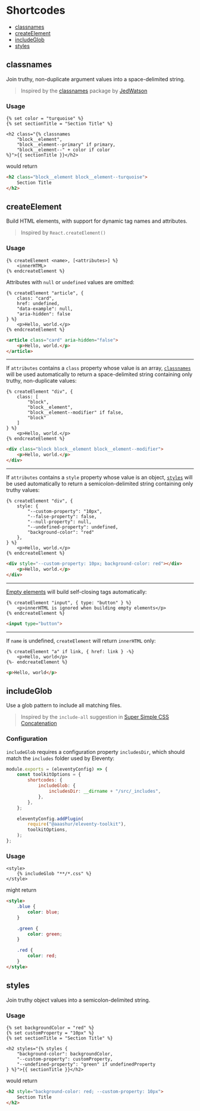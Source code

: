 # Shortcodes

- [classnames](#classnames)
- [createElement](#createElement)
- [includeGlob](#includeGlob)
- [styles](#styles)

## classnames

Join truthy, non-duplicate argument values into a space-delimited string.

> Inspired by the [classnames](https://www.npmjs.com/package/classnames) package by [JedWatson](https://github.com/JedWatson/classnames)

### Usage

```njk
{% set color = "turquoise" %}
{% set sectionTitle = "Section Title" %}

<h2 class="{% classnames
    "block__element",
    "block__element--primary" if primary,
    "block__element--" + color if color
%}">{{ sectionTitle }}</h2>
```

would return

```html
<h2 class="block__element block__element--turquoise">
    Section Title
</h2>
```

## createElement

Build HTML elements, with support for dynamic tag names and attributes.

> Inspired by `React.createElement()`

### Usage

```njk
{% createElement <name>, [<attributes>] %}
    <innerHTML>
{% endcreateElement %}
```

Attributes with `null` or `undefined` values are omitted:

```njk
{% createElement "article", {
    class: "card",
    href: undefined,
    "data-example": null,
    "aria-hidden": false
} %}
    <p>Hello, world.</p>
{% endcreateElement %}
```

```html
<article class="card" aria-hidden="false">
    <p>Hello, world.</p>
</article>
```

---

If `attributes` contains a `class` property whose value is an array, [`classnames`](#classnames) will be used automatically to return a space-delimited string containing only truthy, non-duplicate values:

```njk
{% createElement "div", {
    class: [
        "block",
        "block__element",
        "block__element--modifier" if false,
        "block"
    ]
} %}
    <p>Hello, world.</p>
{% endcreateElement %}
```

```html
<div class="block block__element block__element--modifier">
    <p>Hello, world.</p>
</div>
```

---

If `attributes` contains a `style` property whose value is an object, [`styles`](#styles) will be used automatically to return a semicolon-delimited string containing only truthy values:

```njk
{% createElement "div", {
    style: {
        "--custom-property": "10px",
        "--false-property": false,
        "--null-property": null,
        "--undefined-property": undefined,
        "background-color": "red"
    },
} %}
    <p>Hello, world.</p>
{% endcreateElement %}
```

```html
<div style="--custom-property: 10px; background-color: red"></div>
    <p>Hello, world.</p>
</div>
```

---

[Empty elements](https://developer.mozilla.org/en-US/docs/Glossary/empty_element) will build self-closing tags automatically:

```njk
{% createElement "input", { type: "button" } %}
    <p>innerHTML is ignored when building empty elements</p>
{% endcreateElement %}
```

```html
<input type="button">
```

---

If `name` is undefined, `createElement` will return `innerHTML` only:

```njk
{% createElement "a" if link, { href: link } -%}
    <p>Hello, world</p>
{%- endcreateElement %}
```

```html
<p>Hello, world</p>
```

## includeGlob

Use a glob pattern to include all matching files.

> Inspired by the `include-all` suggestion in [Super Simple CSS Concatenation](https://www.11ty.dev/docs/quicktips/concatenate/)

### Configuration

`includeGlob` requires a configuration property `includesDir`, which should match the `includes` folder used by Eleventy:

```javascript
module.exports = (eleventyConfig) => {
    const toolkitOptions = {
        shortcodes: {
            includeGlob: {
                includesDir: __dirname + "/src/_includes",
            },
        },
    };

    eleventyConfig.addPlugin(
        require("@aaashur/eleventy-toolkit"),
        toolkitOptions,
    );
};
```

### Usage

```njk
<style>
    {% includeGlob "**/*.css" %}
</style>
```

might return

```html
<style>
    .blue {
        color: blue;
    }

    .green {
        color: green;
    }

    .red {
        color: red;
    }
</style>
```

## styles

Join truthy object values into a semicolon-delimited string.

### Usage

```njk
{% set backgroundColor = "red" %}
{% set customProperty = "10px" %}
{% set sectionTitle = "Section Title" %}

<h2 styles="{% styles {
    "background-color": backgroundColor,
    "--custom-property": customProperty,
    "--undefined-property": "green" if undefinedProperty
} %}">{{ sectionTitle }}</h2>
```

would return

```html
<h2 style="background-color: red; --custom-property: 10px">
    Section Title
</h2>
```
